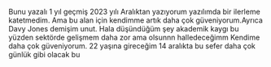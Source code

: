 Bunu yazalı 1 yıl geçmiş 2023 yılı Aralıktan yazıyorum yazılımda bir ilerleme katetmedim. Ama bu alan için kendimme artık daha çok güveniyorum.Ayrıca Davy Jones demişim unut.
Hala düşündüğüm şey akademik kaygı bu yüzden sektörde gelişmem daha zor ama olsunnn halledeceğimm Kendime daha çok güveniyorum.
22 yaşına gireceğim 14 aralıkta bu sefer daha çok günlük gibi olacak bu 
<!---
RunyaGalaksisi/RunyaGalaksisi is a ✨ special ✨ repository because its `README.md` (this file) appears on your GitHub profile.
You can click the Preview link to take a look at your changes.
--->

